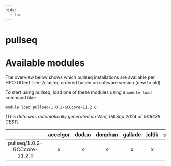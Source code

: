 ```yaml
---
hide:
  - toc
---
```


pullseq
=======

# Available modules


The overview below shows which pullseq installations are available per HPC-UGent Tier-2cluster, ordered based on software version (new to old).

To start using pullseq, load one of these modules using a `module load` command like:

```shell
module load pullseq/1.0.2-GCCcore-11.2.0
```

*(This data was automatically generated on Wed, 04 Sep 2024 at 16:16:39 CEST)*  

| |accelgor|doduo|donphan|gallade|joltik|shinx|skitty|
| :---: | :---: | :---: | :---: | :---: | :---: | :---: | :---: |
|pullseq/1.0.2-GCCcore-11.2.0|x|x|x|x|x|-|x|

